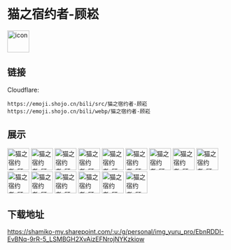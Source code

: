 # 猫之宿约者-顾崧
<img src="https://emoji.shojo.cn/bili/src/猫之宿约者-顾崧/icon.png" width="50" height="50" alt="icon">

## 链接
Cloudflare:
```
https://emoji.shojo.cn/bili/src/猫之宿约者-顾崧
https://emoji.shojo.cn/bili/webp/猫之宿约者-顾崧
```
## 展示
<img src="https://emoji.shojo.cn/bili/src/猫之宿约者-顾崧/猫之宿约者-顾崧-逮捕.png" width="50" height="50" alt="猫之宿约者-顾崧-逮捕">
<img src="https://emoji.shojo.cn/bili/src/猫之宿约者-顾崧/猫之宿约者-顾崧-买醉.png" width="50" height="50" alt="猫之宿约者-顾崧-买醉">
<img src="https://emoji.shojo.cn/bili/src/猫之宿约者-顾崧/猫之宿约者-顾崧-疑问.png" width="50" height="50" alt="猫之宿约者-顾崧-疑问">
<img src="https://emoji.shojo.cn/bili/src/猫之宿约者-顾崧/猫之宿约者-顾崧-惊讶.png" width="50" height="50" alt="猫之宿约者-顾崧-惊讶">
<img src="https://emoji.shojo.cn/bili/src/猫之宿约者-顾崧/猫之宿约者-顾崧-霸道.png" width="50" height="50" alt="猫之宿约者-顾崧-霸道">
<img src="https://emoji.shojo.cn/bili/src/猫之宿约者-顾崧/猫之宿约者-顾崧-困扰.png" width="50" height="50" alt="猫之宿约者-顾崧-困扰">
<img src="https://emoji.shojo.cn/bili/src/猫之宿约者-顾崧/猫之宿约者-顾崧-叹气.png" width="50" height="50" alt="猫之宿约者-顾崧-叹气">
<img src="https://emoji.shojo.cn/bili/src/猫之宿约者-顾崧/猫之宿约者-顾崧-满足.png" width="50" height="50" alt="猫之宿约者-顾崧-满足">
<img src="https://emoji.shojo.cn/bili/src/猫之宿约者-顾崧/猫之宿约者-顾崧-喜欢.png" width="50" height="50" alt="猫之宿约者-顾崧-喜欢">
<img src="https://emoji.shojo.cn/bili/src/猫之宿约者-顾崧/猫之宿约者-顾崧-晚安.png" width="50" height="50" alt="猫之宿约者-顾崧-晚安">
<img src="https://emoji.shojo.cn/bili/src/猫之宿约者-顾崧/猫之宿约者-顾崧-无语.png" width="50" height="50" alt="猫之宿约者-顾崧-无语">
<img src="https://emoji.shojo.cn/bili/src/猫之宿约者-顾崧/猫之宿约者-顾崧-失去理智.png" width="50" height="50" alt="猫之宿约者-顾崧-失去理智">
<img src="https://emoji.shojo.cn/bili/src/猫之宿约者-顾崧/猫之宿约者-顾崧-突然出现.png" width="50" height="50" alt="猫之宿约者-顾崧-突然出现">
<img src="https://emoji.shojo.cn/bili/src/猫之宿约者-顾崧/猫之宿约者-顾崧-学习.png" width="50" height="50" alt="猫之宿约者-顾崧-学习">
<img src="https://emoji.shojo.cn/bili/src/猫之宿约者-顾崧/猫之宿约者-顾崧-开心.png" width="50" height="50" alt="猫之宿约者-顾崧-开心">

## 下载地址

https://shamiko-my.sharepoint.com/:u:/g/personal/img_yuru_pro/EbnRDDI-EvBNq-9rR-5_LSMBGH2XvAizEFNrojNYKzkiow